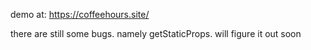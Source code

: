demo at: https://coffeehours.site/

there are still some bugs. namely getStaticProps. will figure it out soon